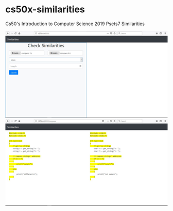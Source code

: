 # cs50x-similarities
Cs50's Introduction to Computer Science 2019 Psets7 Similarities

![Home](https://github.com/myckhel/cs50x-similarities/blob/master/static/simi.JPG)
![Check](https://github.com/myckhel/cs50x-similarities/blob/master/static/check.JPG)

